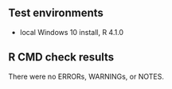 ## Test environments
* local Windows 10 install, R 4.1.0

## R CMD check results
There were no ERRORs, WARNINGs, or NOTES.
